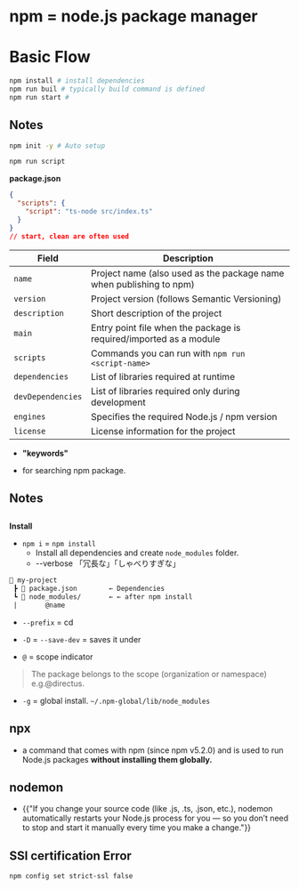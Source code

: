 # npm = node.js package manager

# Basic Flow

```bash
npm install # install dependencies
npm run buil # typically build command is defined
npm run start # 
```

## Notes

```bash
npm init -y # Auto setup
```


```bash
npm run script
```

**package.json**

```json
{
  "scripts": {
    "script": "ts-node src/index.ts"
  }
}
// start, clean are often used
```

| Field             | Description                                                         |
| ----------------- | ------------------------------------------------------------------- |
| `name`            | Project name (also used as the package name when publishing to npm) |
| `version`         | Project version (follows Semantic Versioning)                       |
| `description`     | Short description of the project                                    |
| `main`            | Entry point file when the package is required/imported as a module  |
| `scripts`         | Commands you can run with `npm run <script-name>`                   |
| `dependencies`    | List of libraries required at runtime                               |
| `devDependencies` | List of libraries required only during development                  |
| `engines`         | Specifies the required Node.js / npm version                        |
| `license`         | License information for the project                                 |


* **"keywords"**

- for searching npm package.

## Notes

## 
**Install**
* `npm i` = `npm install`
  * Install all dependencies and create `node_modules` folder.
  * --verbose 「冗長な」「しゃべりすぎな」
```txt
📁 my-project
 ┣ 📄 package.json        ← Dependencies
 ┗ 📁 node_modules/       ← ← after npm install
 |       @name

```

* `--prefix` = cd  

* `-D` = `--save-dev` = saves it under

* `@` = scope indicator
> The package belongs to the scope (organization or namespace) e.g.@directus.

* `-g` = global install. `~/.npm-global/lib/node_modules`

## npx
* a command that comes with npm (since npm v5.2.0) and is used to run Node.js packages **without installing them globally.**

## nodemon

* {{"If you change your source code (like .js, .ts, .json, etc.),
nodemon automatically restarts your Node.js process for you — so you don’t need to stop and start it manually every time you make a change."}}

## SSl certification Error

```bash
npm config set strict-ssl false
```

